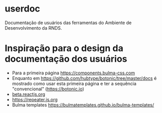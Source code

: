 # userdoc

Documentação de usuários das ferramentas do Ambiente de Desenvolvimento da RNDS.

# Inspiração para o design da documentação dos usuários

- Para a primeira página https://components.bulma-css.com
- Enquanto em https://github.com/hubtype/botonic/tree/master/docs é mostrado como usar esta primeira página e ter a sequência "convencional" (https://botonic.io)
- [beta.reactjs.org](https://beta.reactjs.org/)
- https://repeater.js.org
- Bulma templates https://bulmatemplates.github.io/bulma-templates/


